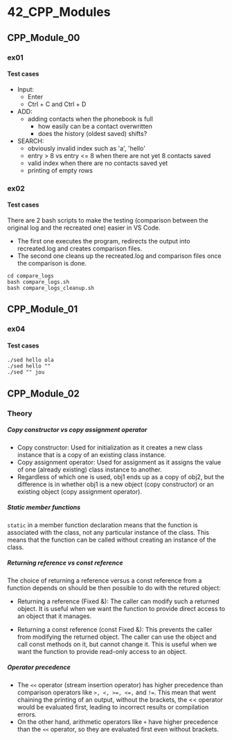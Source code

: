 # 42_CPP_Modules

## CPP_Module_00

### ex01

#### Test cases
- Input:
    - Enter
    - Ctrl + C and Ctrl + D
- ADD:
    - adding contacts when the phonebook is full
        - how easily can be a contact overwritten
        - does the history (oldest saved) shifts?
- SEARCH:
    - obviously invalid index such as 'a', 'hello'
    - entry > 8 vs entry <= 8 when there are not yet 8 contacts saved
    - valid index when there are no contacts saved yet
    - printing of empty rows
	
### ex02

#### Test cases
There are 2 bash scripts to make the testing (comparison between the original log and the recreated one) easier in VS Code.
- The first one executes the program, redirects the output into recreated.log and
creates comparison files.
- The second one cleans up the recreated.log and comparison files once the comparison is done.
```
cd compare_logs
bash compare_logs.sh
bash compare_logs_cleanup.sh
```

## CPP_Module_01

### ex04

#### Test cases
```
./sed hello ola
./sed hello ""
./sed "" jou
```

## CPP_Module_02

### Theory

##### Copy constructor vs copy assignment operator
- Copy constructor: Used for initialization as it creates a new class instance that is a copy of an existing class instance.
- Copy assignment operator: Used for assignment as it assigns the value of one (already existing) class instance to another.
- Regardless of which one is used, obj1 ends up as a copy of obj2, but the difference is in whether obj1 is a new object (copy constructor) or an existing object (copy assignment operator).

##### Static member functions
```static``` in a member function declaration means that the function is associated with the class, not any particular instance of the class. This means that the function can be called without creating an instance of the class.

##### Returning reference vs const reference
The choice of returning a reference versus a const reference from a function depends on should be then possible to do with the retured object:
- Returning a reference (Fixed &): The caller can modify such a returned object. It is useful when we want the function to provide direct access to an object that it manages.

- Returning a const reference (const Fixed &): This prevents the caller from modifying the returned object. The caller can use the object and call const methods on it, but cannot change it. This is useful when we want the function to provide read-only access to an object.

##### Operator precedence
- The ```<<``` operator (stream insertion operator) has higher precedence than comparison operators like ```>, <, >=, <=,``` and ```!=```. This mean that went chaining the printing of an output, without the brackets, the << operator would be evaluated first, leading to incorrect results or compilation errors.
- On the other hand, arithmetic operators like ```+``` have higher precedence than the ```<<``` operator, so they are evaluated first even without brackets.